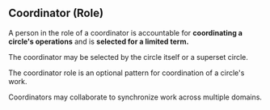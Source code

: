 ## Coordinator (Role)

A person in the role of a coordinator is accountable for **coordinating a circle's operations** and is **selected for a limited term.**

The coordinator may be selected by the circle itself or a superset circle.

The coordinator role is an optional pattern for coordination of a circle's work.

Coordinators may collaborate to synchronize work across multiple domains.

